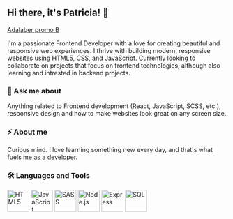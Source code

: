 ## Hi there, it's Patricia! 👋

[Adalaber promo B](https://adalab.es/)

I'm a passionate Frontend Developer with a love for creating beautiful and responsive web experiences. I thrive with building modern, responsive websites using HTML5, CSS, and JavaScript. Currently looking to collaborate on projects that focus on frontend technologies, although also learning and intrested in backend projects.
   
### 💬 Ask me about
  Anything related to Frontend development (React, JavaScript, SCSS, etc.), responsive design and how to make websites look great on any screen size.

### ⚡ About me
Curious mind. I love learning something new every day, and that's what fuels me as a developer.

### 🛠 Languages and Tools


<p>
  <img src="https://img.icons8.com/color/48/000000/html-5.png" alt="HTML5" width="50"/> 
  <img src="https://img.icons8.com/color/48/000000/javascript.png" alt="JavaScript" width="50"/> 
  <img src="https://img.icons8.com/color/48/000000/sass.png" alt="SASS" width="50"/> 
  <img src="https://img.icons8.com/color/48/000000/nodejs.png" alt="Node.js" width="50"/> 
  <img src="https://img.icons8.com/color/48/000000/express.png" alt="Express" width="50"/> 
  <img src="https://img.icons8.com/color/48/000000/sql.png" alt="SQL" width="50"/> 
</p>

